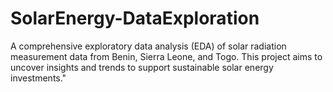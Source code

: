 # SolarEnergy-DataExploration
A comprehensive exploratory data analysis (EDA) of solar radiation measurement data from Benin, Sierra Leone, and Togo. This project aims to uncover insights and trends to support sustainable solar energy investments."

